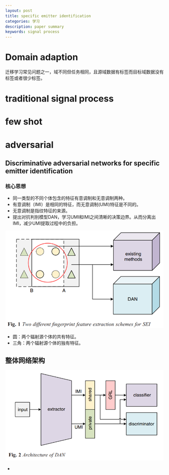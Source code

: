```yaml
---
layout: post
title: specific emitter identification
categories: 学习
description: paper summary
keywords: signal process
---
```


<head>
    <script src="https://cdn.mathjax.org/mathjax/latest/MathJax.js?config=TeX-AMS-MML_HTMLorMML" type="text/javascript"></script>
    <script type="text/x-mathjax-config">
        MathJax.Hub.Config({
            tex2jax: {
            skipTags: ['script', 'noscript', 'style', 'textarea', 'pre'],
            inlineMath: [['$','$']]
            }
        });
    </script>
</head>



# Domain adaption

迁移学习常见问题之一，域不同但任务相同，且源域数据有标签而目标域数据没有标签或者很少标签。





# traditional signal process







# few shot 





# adversarial 

## Discriminative adversarial networks for specific emitter identification  

### 核心思想

* 同一类型的不同个体包含的特征有意调制和无意调制两种。
* 有意调制（IMI）是相同的特征，而无意调制(UMI)特征是不同的。
* 无意调制是指纹特征的来源。
* 提出对抗判别模型DAN，学习UMI和IMI之间清晰的决策边界。从而分离出IMI，减少UMI提取过程中的负担。

![image-20210125205437232](/images/blog/image-20210125205437232.png)

* 圆：两个辐射源个体的共有特征。
* 三角：两个辐射源个体的独有特征。

## 整体网络架构

![image-20210125205925767](/images/blog/image-20210125205925767.png)

* 

